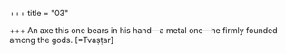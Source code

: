 +++
title = "03"

+++
An axe this one bears in his hand—a metal one—he firmly founded  among the gods. [=Tvaṣṭar]  